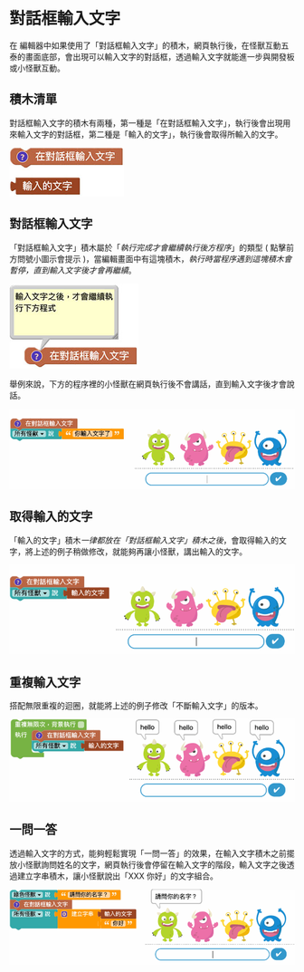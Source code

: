 # 對話框輸入文字

在 編輯器中如果使用了「對話框輸入文字」的積木，網頁執行後，在怪獸互動五泰的畫面底部，會出現可以輸入文字的對話框，透過輸入文字就能進一步與開發板或小怪獸互動。

## 積木清單

對話框輸入文字的積木有兩種，第一種是「在對話框輸入文字」，執行後會出現用來輸入文字的對話框，第二種是「輸入的文字」，執行後會取得所輸入的文字。

![對話框輸入文字](../images/zh-tw/docs/webbit/detect/input-01.jpg)

## 對話框輸入文字

「對話框輸入文字」積木屬於「*執行完成才會繼續執行後方程序*」的類型 ( 點擊前方問號小圖示會提示 )，當編輯畫面中有這塊積木，*執行時當程序遇到這塊積木會暫停，直到輸入文字後才會再繼續*。

![對話框輸入文字](../images/zh-tw/docs/webbit/detect/input-02.jpg)

舉例來說，下方的程序裡的小怪獸在網頁執行後不會講話，直到輸入文字後才會說話。

![對話框輸入文字](../images/zh-tw/docs/webbit/detect/input-03.gif)

## 取得輸入的文字

「輸入的文字」積木*一律都放在「對話框輸入文字」積木之後*，會取得輸入的文字，將上述的例子稍做修改，就能夠再讓小怪獸，講出輸入的文字。

![對話框輸入文字](../images/zh-tw/docs/webbit/detect/input-04.gif)

## 重複輸入文字

搭配無限重複的迴圈，就能將上述的例子修改「不斷輸入文字」的版本。

![對話框輸入文字](../images/zh-tw/docs/webbit/detect/input-05.gif)

## 一問一答

透過輸入文字的方式，能夠輕鬆實現「一問一答」的效果，在輸入文字積木之前擺放小怪獸詢問姓名的文字，網頁執行後會停留在輸入文字的階段，輸入文字之後透過建立字串積木，讓小怪獸說出「XXX 你好」的文字組合。

![對話框輸入文字](../images/zh-tw/docs/webbit/detect/input-06.gif)

